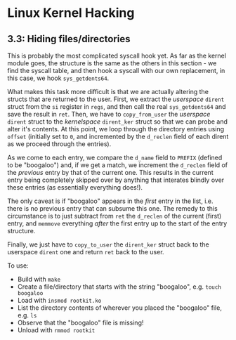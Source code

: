 # Linux Kernel Hacking

## 3.3: Hiding files/directories

This is probably the most complicated syscall hook yet. As far as the kernel module goes, the structure is the same as the others in this section - we find the syscall table, and then hook a syscall with our own replacement, in this case, we hook `sys_getdents64`.

What makes this task more difficult is that we are actually altering the structs that are returned to the user. First, we extract the *userspace* `dirent` struct from the `si` register in `regs`, and then call the real `sys_getdents64` and save the result in `ret`. Then, we have to `copy_from_user` the *userspace* `dirent` struct to the *kernelspace* `dirent_ker` struct so that we can probe and alter it's contents. At this point, we loop through the directory entries using `offset` (initially set to `0`, and incremented by the `d_reclen` field of each dirent as we proceed through the entries).

As we come to each entry, we compare the `d_name` field to `PREFIX` (defined to be "boogaloo") and, if we get a match, we increment the `d_reclen` field of the *previous* entry by that of the current one. This results in the current entry being completely skipped over by anything that interates blindly over these entries (as essentially everything does!).

The only caveat is if "boogaloo" appears in the *first* entry in the list, i.e. there is no previous entry that can subsume this one. The remedy to this circumstance is to just subtract from `ret` the `d_reclen` of the current (first) entry, and `memmove` everything *after* the first entry up to the start of the entry structure.

Finally, we just have to `copy_to_user` the `dirent_ker` struct back to the userspace `dirent` one and return `ret` back to the user.

To use:
* Build with `make`
* Create a file/directory that starts with the string "boogaloo", e.g. `touch boogaloo`
* Load with `insmod rootkit.ko`
* List the directory contents of wherever you placed the "boogaloo" file, e.g. `ls`
* Observe that the "boogaloo" file is missing!
* Unload with `rmmod rootkit`
